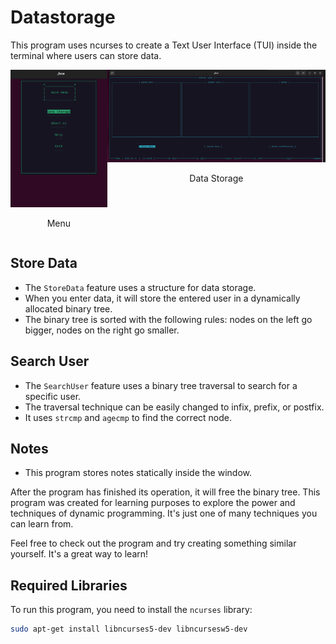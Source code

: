 

# Datastorage

This program uses ncurses to create a Text User Interface (TUI) inside the terminal where users can store data.

<div style="display: flex; flex-direction: row;">
  <div style="text-align: center;">
    <img src="assets/menu.png" alt="Menu" style="width: 100%;" />
    <p>Menu</p>
  </div>
  <div style="text-align: center;">
    <img src="assets/datastorage.png" alt="Data Storage" style="width: 100%;" />
    <p>Data Storage</p>
  </div>
</div>


## Store Data

- The `StoreData` feature uses a structure for data storage.
- When you enter data, it will store the entered user in a dynamically allocated binary tree.
- The binary tree is sorted with the following rules: nodes on the left go bigger, nodes on the right go smaller.

## Search User

- The `SearchUser` feature uses a binary tree traversal to search for a specific user.
- The traversal technique can be easily changed to infix, prefix, or postfix.
- It uses `strcmp` and `agecmp` to find the correct node.

## Notes

- This program stores notes statically inside the window.

After the program has finished its operation, it will free the binary tree. This program was created for learning purposes to explore the power and techniques of dynamic programming. It's just one of many techniques you can learn from.

Feel free to check out the program and try creating something similar yourself. It's a great way to learn!

## Required Libraries

To run this program, you need to install the `ncurses` library:
```bash
sudo apt-get install libncurses5-dev libncursesw5-dev 


